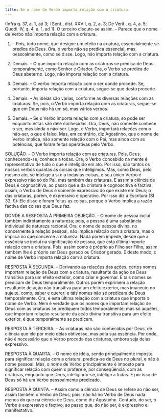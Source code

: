 ```yaml
---
title: Se o nome de Verbo importa relação com a criatura
---
```


(Infra q. 37, a. 1, ad 3; I Sent., dist. XXVII, q. 2, a. 3; De Verit., q. 4, a. 5; Quodl. IV, q. 4, a. 1, ad 1).
  O terceiro discute-se assim. – Parece que o nome de Verbo não importa relação com a criatura.  

1. – Pois, todo nome, que designe um efeito na criatura, essencialmente se predica de Deus. Ora, o verbo não se predica essencial, mas, pessoalmente, como se disse. Logo, não importa relação com a criatura.  

2. Demais. – O que importa relação com as criaturas se predica de Deus temporalmente, como Senhor e Criador. Ora, o Verbo se predica de Deus abeterno. Logo, não importa relação com a criatura.  

3. Demais. – O verbo importa relação com o ser donde procede. Se, portanto, importa relação com a criatura, segue-se que desta procede.  

4. Demais. – As idéias são várias, conforme as diversas relações com as criaturas. Se, pois, o Verbo importa relação com as criaturas, segue-se que em Deus não há um só, mas vários verbos. 

5. Demais. – Se o Verbo importa relação com a criatura, só pode ser enquanto estas são dele conhecidas. Ora, Deus, não somente conhece o ser, mas ainda o não-ser. Logo, o Verbo, importará relações com o não-ser, o que é falso.  Mas, em contrário, diz Agostinho, que o nome de Verbo implica, não somente relação com o Pai, mas ainda com as potências, que foram feitas operativas pelo Verbo.  

SOLUÇÃO. – O Verbo importa relação com as criaturas. Pois, Deus, conhecendo-se, conhece a todas. Ora, o Verbo concebido na mente é representativo de tudo o que é inteligido em ato. Por isso, são tantos os nossos verbos quantas as coisas que inteligimos. Mas, como Deus, pelo mesmo ato, se intelige a si e a todas as coisas, o seu único Verbo é expressivo não só do Pai, mas também das criaturas. E assim a ciência de Deus é cognoscitiva, ao passo que a da criatura é cognoscitiva e factiva; assim, o Verbo de Deus é somente expressivo do que existe em Deus; o das criaturas, porém, é expressivo e operativo. Por isso diz a Escritura (Sl 32, 9): Ele disse e foram feitas as coisas, porque o Verbo implica a razão factiva das coisas que Deus faz.  

DONDE A RESPOSTA À PRIMEIRA OBJEÇÃO. – O nome de pessoa inclui também indiretamente a natureza; pois, a pessoa é uma substância individual de natureza racional. Ora, o nome de pessoa divina, no concernente à relação pessoal, não implica relação com a criatura, mas o implica no que concerne a natureza. Nada porém impede, desde que a essência se inclui na significação de pessoa, que esta última importe relação com a criatura. Pois, assim como é próprio ao Filho ser Filho, assim também lhe é próprio ser Deus gerado ou Criador gerado. E deste modo, o nome de Verbo importa relação com a criatura.  

RESPOSTA À SEGUNDA. – Derivando as relações das ações, certos nomes importam relação de Deus com a criatura, resultante da ação de Deus transitiva para um efeito exterior, como criar e governar. E tais nomes se predicam de Deus temporalmente. Outros porém exprimem a relação resultante de ação não transitiva para um efeito exterior, mas imanente no sujeito, como, saber e querer; e tais nomes não se predicam de Deus temporalmente. Ora, é esta última relação com a criatura que importa o nome de Verbo. Nem é verdade que os nomes que importam relação de Deus com as criaturas se prediquem todos temporalmente; mas só aqueles, que importam relação resultante da ação divina transitiva para um efeito exterior, é que temporalmente se predicam.  

RESPOSTA À TERCEIRA. – As criaturas não são conhecidas por Deus, de ciência que ele por meio delas obtivesse, mas pela sua essência. Por onde, não é necessário que o Verbo proceda das criaturas, embora seja delas expressivo.  

RESPOSTA À QUARTA. – O nome de idéia, sendo principalmente imposto para significar relação com a criatura, predica-se de Deus no plural, e não é nome pessoal. Mas, o nome de Verbo principalmente é imposto para significar relação com quem o profere e, por conseqüência, com as criaturas, enquanto que Deus, inteligindo-se, intelige a todas. E por isso de Deus só há um Verbo pessoalmente predicado.  

RESPOSTA À QUINTA. – Assim como a ciência de Deus se refere ao não ser, assim também o Verbo de Deus; pois, não há no Verbo de Deus nada menos do que na ciência de Deus, como diz Agostinho. Contudo, do ser, o Verbo é expressivo e factivo, ao passo que, do não ser, é expressivo e manifestativo.